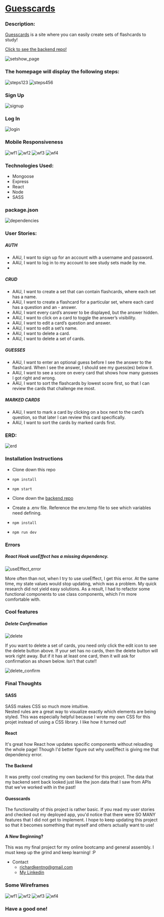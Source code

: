 # [Guesscards](https://guesscards.herokuapp.com/)

### Description:
[Guesscards](https://guesscards.herokuapp.com/) is a site where you can easily create sets of flashcards to study!

[Click to see the backend repo!](https://github.com/richardkentng/guesscards-api/)

![setshow_page](/src/rm_images/setshow_page.png)

### The homepage will display the following steps:
![steps123](/src/rm_images/steps123.png)
![steps456](/src/rm_images/steps456.png)

### Sign Up
![signup](/src/rm_images/signup.png)

### Log In
![login](/src/rm_images/login.png)

### Mobile Responsiveness 
![wf1](/src/rm_images/wf1.png)
![wf2](/src/rm_images/wf2.png)
![wf3](/src/rm_images/wf3.png)
![wf4](/src/rm_images/wf4.png)

### Technologies Used:
- Mongoose
- Express
- React
- Node
- SASS

### package.json
![dependencies](/src/rm_images/dependencies.png)

### User Stories:
##### AUTH
- AAU, I want to sign up for an account with a username and password.
- AAU, I want to log in to my account to see study sets made by me.
-
##### CRUD
- AAU, I want to create a set that can contain flashcards, where each set has a name.
- AAU, I want to create a flashcard for a particular set, where each card has a question and an - answer.
- AAU, I want every card’s answer to be displayed, but the answer hidden.
- AAU, I want to click on a card to toggle the answer’s visibility.
- AAU, I want to edit a card’s question and answer.
- AAU, I want to edit a set’s name.
- AAU, I want to delete a card.
- AAU, I want to delete a set of cards.

##### GUESSES
- AAU, I want to enter an optional guess before I see the answer to the flashcard.  When I see the answer, I should see my guess(es) below it.
- AAU, I want to see a score on every card that shows how many guesses I got right and wrong.
- AAU, I want to sort the flashcards by lowest score first, so that I can review the cards that challenge me most.

##### MARKED CARDS
- AAU, I want to mark a card by clicking on a box next to the card’s question, so that later I can review this card specifically.
- AAU, I want to sort the cards by marked cards first.


### ERD:
![erd](/src/rm_images/erd.png)

### Installation Instructions
- Clone down this repo
- `npm install`
- `npm start`

- Clone down the [backend repo](https://github.com/richardkentng/guesscards-api/)
- Create a .env file. Reference the env.temp file to see which variables need defining.
- `npm install`
- `npm run dev`


### Errors
##### React Hook useEffect has a missing dependency.
![useEffect_error](/src/rm_images/useeffect_error.png)

More often than not, when I try to use useEffect, I get this error.
At the same time, my state values would stop updating, which
was a problem. My quick research did not yield easy solutions. As
a result, I had to refactor some functional components to use class
components, which I'm more comfortable with.


### Cool features
##### Delete Confirmation
![delete](/src/rm_images/delete.png)

If you want to delete a set of cards, you need only click the 
edit icon to see the delete button above.  If your set has no
cards, then the delete button will work right away.  But if it 
has at least one card, then it will ask for confirmation as shown
below.  Isn't that cute!!

![delete_confirm](/src/rm_images/delete_confirm.png)


### Final Thoughts

#### SASS
SASS makes CSS so much more intuitive.  
Nested rules are a great way to visualize exactly which elements are being styled.
This was especially helpful because I wrote my own CSS for this projet instead of 
using a CSS library. I like how it turned out!

#### React
It's great how React how updates specific components without reloading the whole page!
Though I'd better figure out why useEffect is giving me that dependency error.

#### The Backend
It was pretty cool creating my own backend for this project.
The data that my backend sent back looked just like the json data
that I saw from APIs that we've worked with in the past!

#### Guesscards
The functionality of this project is rather basic.  If you read my user stories 
and checked out my deployed app, you'd notice that there were SO MANY features that
I did not get to implement.  I hope to keep updating this project so that it becomes
something that myself and others actually want to use!

#### A New Beginning?
This was my final project for my online bootcamp and general assembly.
I must keep up the grind and keep learning! :P

- Contact
  - richardkentng@gmail.com
  - [My Linkedin](https://www.linkedin.com/in/richard-kent-ng/)

### Some Wireframes
![wf1](/src/rm_images/wf1.png)
![wf2](/src/rm_images/wf2.png)
![wf3](/src/rm_images/wf3.png)
![wf4](/src/rm_images/wf4.png)

### Have a good one!
